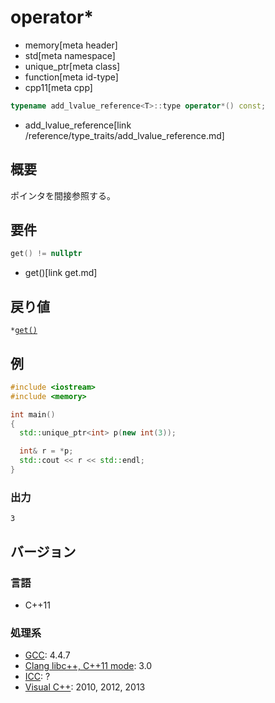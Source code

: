 # operator*
* memory[meta header]
* std[meta namespace]
* unique_ptr[meta class]
* function[meta id-type]
* cpp11[meta cpp]

```cpp
typename add_lvalue_reference<T>::type operator*() const;
```
* add_lvalue_reference[link /reference/type_traits/add_lvalue_reference.md]

## 概要
ポインタを間接参照する。


## 要件

```cpp
get() != nullptr
```
* get()[link get.md]


## 戻り値
`*`[`get()`](get.md)


## 例
```cpp example
#include <iostream>
#include <memory>

int main()
{
  std::unique_ptr<int> p(new int(3));

  int& r = *p;
  std::cout << r << std::endl;
}
```

### 出力
```
3
```

## バージョン
### 言語
- C++11

### 処理系
- [GCC](/implementation.md#gcc): 4.4.7
- [Clang libc++, C++11 mode](/implementation.md#clang): 3.0
- [ICC](/implementation.md#icc): ?
- [Visual C++](/implementation.md#visual_cpp): 2010, 2012, 2013
